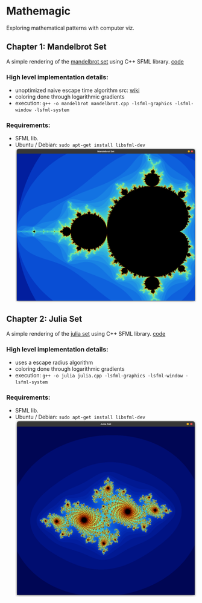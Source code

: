 # Mathemagic
Exploring mathematical patterns with computer viz.

## Chapter 1: Mandelbrot Set
A simple rendering of the [mandelbrot set](https://en.wikipedia.org/wiki/Mandelbrot_set) using C++ SFML library. [code](/mandelbrot_sfml/mandelbrot.cpp)  
### High level implementation details:
- unoptimized naive escape time algorithm src: [wiki](https://en.wikipedia.org/wiki/Plotting_algorithms_for_the_Mandelbrot_set#Escape_time_algorithm)
- coloring done through logarithmic gradients
- execution: `g++ -o mandelbrot mandelbrot.cpp -lsfml-graphics -lsfml-window -lsfml-system`  

### Requirements:
- SFML lib.
- Ubuntu / Debian: `sudo apt-get install libsfml-dev`
![mandelbrot](/mandelbrot_sfml/mandelbrot_viz.png)

## Chapter 2: Julia Set
A simple rendering of the [julia set](https://en.wikipedia.org/wiki/Julia_set) using C++ SFML library. [code](/julia_sfml/julia.cpp)  
### High level implementation details:
- uses a escape radius algorithm
- coloring done through logarithmic gradients
- execution: `g++ -o julia julia.cpp -lsfml-graphics -lsfml-window -lsfml-system`  

### Requirements:
- SFML lib.
- Ubuntu / Debian: `sudo apt-get install libsfml-dev`
![julia](/julia_sfml/julia.png)
